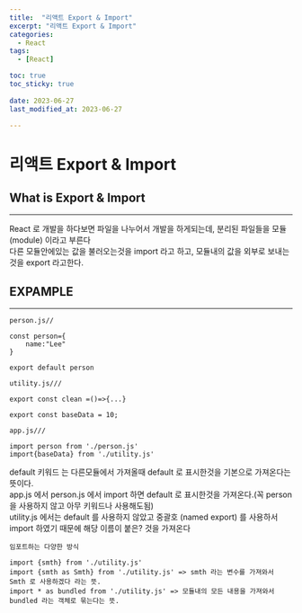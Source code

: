 ```yaml
---
title:  "리액트 Export & Import" 
excerpt: "리액트 Export & Import" 
categories:
  - React
tags:
  - [React]

toc: true
toc_sticky: true
 
date: 2023-06-27
last_modified_at: 2023-06-27

---
```


<h1>리액트 Export & Import</h1>

<h2>What is Export & Import</h2><hr>
<p>
React 로 개발을 하다보면 파일을 나누어서 개발을 하게되는데, 
분리된 파일들을 모듈(module) 이라고 부른다
<br>
다른 모듈안에있는 값을 불러오는것을 import 라고 하고, 모듈내의 값을 외부로 보내는것을 export 라고한다.
</p>

<h2>EXPAMPLE</h2>
<hr>

```
person.js//

const person={
    name:"Lee"
}

export default person
```
```
utility.js///

export const clean =()=>{...}

export const baseData = 10;
```
```
app.js///

import person from './person.js'
import{baseData} from './utility.js'
```

default 키워드 는 다른모듈에서 가져올때 default 로 표시한것을 기본으로 가져온다는 뜻이다.<br>
app.js 에서 person.js 에서 import 하면 default 로 표시한것을 가져온다.(꼭 person 을 사용하지 않고 아무 키워드나 사용해도됨)<br>
utility.js 에서는 default 를 사용하지 않았고 중괄호 (named export) 를 사용하서 import 하였기 때문에 해당 이름이 붙은? 것을 가져온다

```
임포트하는 다양한 방식

import {smth} from './utility.js'
import {smth as Smth} from './utility.js' => smth 라는 변수를 가져와서 Smth 로 사용하겠다 라는 뜻.
import * as bundled from './utility.js' => 모듈내의 모든 내용을 가져와서 bundled 라는 객체로 묶는다는 뜻.
```

